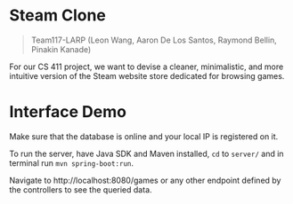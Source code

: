 # Steam Clone

> Team117-LARP (Leon Wang, Aaron De Los Santos, Raymond Bellin, Pinakin Kanade)

For our CS 411 project, we want to devise a cleaner, minimalistic, and more intuitive version of the Steam website store dedicated for browsing games.

# Interface Demo

Make sure that the database is online and your local IP is registered on it.

To run the server, have Java SDK and Maven installed, `cd` to `server/` and in terminal run `mvn spring-boot:run`.

Navigate to http://localhost:8080/games or any other endpoint defined by the controllers to see the queried data.
